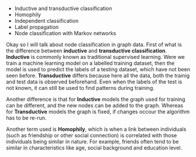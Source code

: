 - Inductive and transductive classification
- Homophily
- Independent classification
- Label propagation
- Node classification with Markov networks

Okay so I will talk about node classification in graph data. First of what is the difference between **inductive** and **transductive classification**.  **Inductive** is commonly known as traditional supervised learning. Were we train a machine learning model on a labelled training dataset, then the model is used to predict the labels of a testing dataset, which have not been seen before.
**Transductive** differs because here all the data, both the trainig and test data is observed beforehand. Even when the labels of the test is not known, it can still be used to find patterns during training.

Another difference is that for **Inductive** models the graph used for training can be different, and the new nodes can be added to the graph. Whereas for **Transductive** models the graph is fixed, if changes occour the algorithm has to be re-run.

Another term used is **Homophily**, which is when a link between individuals (such as friendship or other social connection) is correlated with those individuals being similar in nature. For example, friends often tend to be similar in characteristics like age, social background and education level.